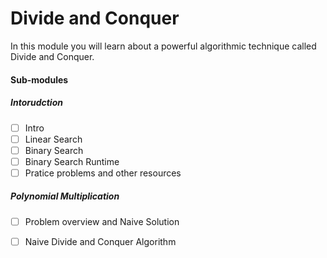 # Divide and Conquer

In this module you will learn about a powerful algorithmic technique called Divide and Conquer.

#### Sub-modules

##### Intorudction

- [ ] Intro
- [ ] Linear Search
- [ ] Binary Search
- [ ] Binary Search Runtime
- [ ] Pratice problems and other resources

##### Polynomial Multiplication

- [ ] Problem overview and Naive Solution
- [ ] Naive Divide and Conquer Algorithm

